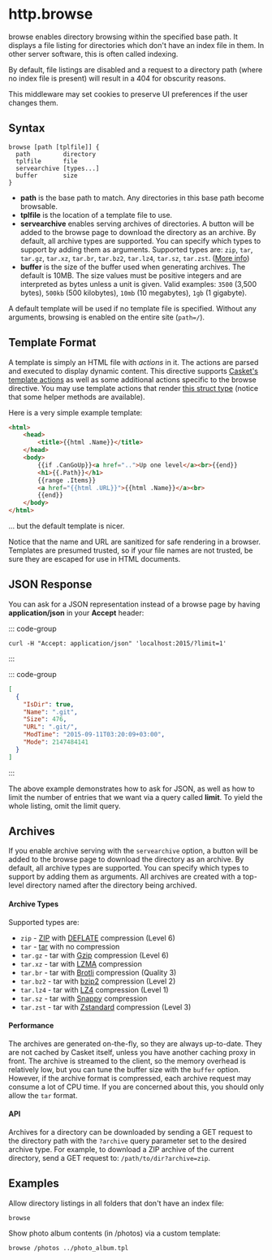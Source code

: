 # http.browse

<script setup>
import NewInCasket from "./components/NewInCasket.vue";
</script>

browse enables directory browsing within the specified base path. It displays a file listing for directories which don't
have an index file in them. In other server software, this is often called indexing.

By default, file listings are disabled and a request to a directory path (where no index file is present) will result in
a 404 for obscurity reasons.

This middleware may set cookies to preserve UI preferences if the user changes them.

## Syntax

``` casketfile
browse [path [tplfile]] {
  path         directory
  tplfile      file
  servearchive [types...]
  buffer       size
}
```

-   **path** is the base path to match. Any directories in this base path become browsable.
-   **tplfile** is the location of a template file to use.
-   **servearchive** <NewInCasket version="v1.2.10" /> enables serving archives of directories. A button will be added
    to the browse page to download the directory as an archive. By default, all archive types are supported. You can
    specify which types to support by adding them as arguments. Supported types are: `zip`, `tar`, `tar.gz`, `tar.xz`,
    `tar.br`, `tar.bz2`, `tar.lz4`, `tar.sz`, `tar.zst`. ([More info](#archives))
-   **buffer** <NewInCasket version="v1.2.10" /> is the size of the buffer used when generating archives. The default is
    10MB. The size values must be positive integers and are interpreted as bytes unless a unit is given. Valid examples:
    `3500` (3,500 bytes), `500kb` (500 kilobytes), `10mb` (10 megabytes), `1gb` (1 gigabyte).

A default template will be used if no template file is specified. Without any arguments, browsing is enabled on the
entire site (`path=/`).

## Template Format

A template is simply an HTML file with *actions* in it. The actions are parsed and executed to display dynamic content.
This directive supports [Casket's template actions](/template-actions) as well as some additional actions specific to the
browse directive. You may use template actions that render [this struct
type](https://github.com/tmpim/casket/blob/5fd2388ac586cc615be4fa8186ba5e4eaf72a03a/caskethttp/browse/browse.go#L100-L134)
(notice that some helper methods are available).

Here is a very simple example template:

``` html
<html>
    <head>
        <title>{{html .Name}}</title>
    </head>
    <body>
        {{if .CanGoUp}}<a href="..">Up one level</a><br>{{end}}
        <h1>{{.Path}}</h1>
        {{range .Items}}
        <a href="{{html .URL}}">{{html .Name}}</a><br>
        {{end}}
    </body>
</html> 
```

... but the default template is nicer.

Notice that the name and URL are sanitized for safe rendering in a browser. Templates are presumed trusted, so if your
file names are not trusted, be sure they are escaped for use in HTML documents.

## JSON Response

You can ask for a JSON representation instead of a browse page by having **application/json** in your **Accept** header:

::: code-group
``` shell [Request]
curl -H "Accept: application/json" 'localhost:2015/?limit=1'
```
:::

::: code-group
``` json [Response]
[
  {
    "IsDir": true,
    "Name": ".git",
    "Size": 476,
    "URL": ".git/",
    "ModTime": "2015-09-11T03:20:09+03:00",
    "Mode": 2147484141
  }
]
```
:::

The above example demonstrates how to ask for JSON, as well as how to limit the number of entries that we want via a
query called **limit**. To yield the whole listing, omit the limit query.

## Archives

<NewInCasket version="v1.2.10" />

If you enable archive serving with the `servearchive` option, a button will be added to the browse page to download the
directory as an archive. By default, all archive types are supported. You can specify which types to support by adding
them as arguments. All archives are created with a top-level directory named after the directory being archived.

#### Archive Types

<div class="tight-list">

Supported types are: 
- `zip` - [ZIP](https://en.wikipedia.org/wiki/ZIP_(file_format)) with [DEFLATE](https://en.wikipedia.org/wiki/Deflate)
  compression (Level 6)
- `tar` - [tar](https://en.wikipedia.org/wiki/Tar_(computing)) with no compression
- `tar.gz` - tar with [Gzip](https://en.wikipedia.org/wiki/Gzip) compression (Level 6)
- `tar.xz` - tar with
  [LZMA](https://en.wikipedia.org/wiki/Lempel%E2%80%93Ziv%E2%80%93Markov_chain_algorithm#xz_and_7z_formats) compression
- `tar.br` - tar with [Brotli](https://en.wikipedia.org/wiki/Brotli) compression (Quality 3)
- `tar.bz2` - tar with [bzip2](https://en.wikipedia.org/wiki/Bzip2) compression (Level 2)
- `tar.lz4` - tar with [LZ4](https://en.wikipedia.org/wiki/LZ4_(compression_algorithm)) compression (Level 1)
- `tar.sz` - tar with [Snappy](https://en.wikipedia.org/wiki/Snappy_(compression)) compression
- `tar.zst` - tar with [Zstandard](https://en.wikipedia.org/wiki/Zstandard) compression (Level 3)

</div>

#### Performance

The archives are generated on-the-fly, so they are always up-to-date. They are not cached by Casket itself, unless you
have another caching proxy in front. The archive is streamed to the client, so the memory overhead is relatively low,
but you can tune the buffer size with the `buffer` option. However, if the archive format is compressed, each archive
request may consume a lot of CPU time. If you are concerned about this, you should only allow the `tar` format.

#### API

Archives for a directory can be downloaded by sending a GET request to the directory path with the `?archive` query
parameter set to the desired archive type. For example, to download a ZIP archive of the current directory, send a GET
request to: `/path/to/dir?archive=zip`.

## Examples

Allow directory listings in all folders that don't have an index file:

``` casketfile
browse
```

Show photo album contents (in /photos) via a custom template:

``` casketfile
browse /photos ../photo_album.tpl
```
